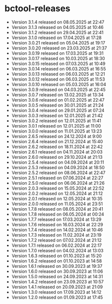 # bctool-releases
- Version 3.1.4 released on 08.05.2025 at 22:47
- Version 3.1.3 released on 04.05.2025 at 10:46
- Version 3.1.2 released on 29.04.2025 at 22:41
- Version 3.1.0 released on 17.04.2025 at 17:28
- Version 3.0.21 released on 05.04.2025 at 19:17
- Version 3.0.20 released on 23.03.2025 at 21:37
- Version 3.0.19 released on 17.03.2025 at 19:31
- Version 3.0.17 released on 10.03.2025 at 18:30
- Version 3.0.15 released on 07.03.2025 at 10:49
- Version 3.0.14 released on 06.03.2025 at 16:55
- Version 3.0.13 released on 06.03.2025 at 12:21
- Version 3.0.12 released on 06.03.2025 at 11:53
- Version 3.0.10 released on 05.03.2025 at 16:04
- Version 3.0.9 released on 04.03.2025 at 22:45
- Version 3.0.7 released on 13.02.2025 at 13:34
- Version 3.0.6 released on 01.02.2025 at 22:47
- Version 3.0.5 released on 30.01.2025 at 21:24
- Version 3.0.4 released on 29.01.2025 at 07:24
- Version 3.0.3 released on 12.01.2025 at 21:42
- Version 3.0.2 released on 12.01.2025 at 11:41
- Version 3.0.1 released on 12.01.2025 at 11:00
- Version 3.0.0 released on 11.01.2025 at 13:23
- Version 2.6.5 released on 24.12.2024 at 9:00
- Version 2.6.4 released on 21.12.2024 at 15:40
- Version 2.6.2 released on 18.11.2024 at 22:42
- Version 2.6.1 released on 04.11.2024 at 20:03
- Version 2.6.0 released on 29.10.2024 at 21:13
- Version 2.5.4 released on 04.09.2024 at 20:11
- Version 2.5.3 released on 04.09.2024 at 18:50
- Version 2.5.2 released on 08.06.2024 at 22:47
- Version 2.5.1 released on 07.06.2024 at 22:27
- Version 2.5.0 released on 06.06.2024 at 21:26
- Version 2.0.3 released on 15.05.2024 at 22:52
- Version 2.0.2 released on 12.05.2024 at 21:12
- Version 2.0.1 released on 12.05.2024 at 10:35
- Version 2.0.0 released on 11.05.2024 at 23:51
- Version 1.7.8 released on 08.05.2024 at 20:41
- Version 1.7.8 released on 06.05.2024 at 00:24
- Version 1.7.7 released on 17.03.2024 at 13:29
- Version 1.7.6 released on 16.03.2024 at 22:29
- Version 1.7.4 released on 14.02.2024 at 10:46
- Version 1.7.3 released on 11.02.2024 at 23:19
- Version 1.7.2 released on 07.02.2024 at 21:12
- Version 1.7.1 released on 06.02.2024 at 22:17
- Version 1.7.0 released on 04.02.2024 at 13:03
- Version 1.6.3 released on 01.10.2023 at 15:20
- Version 1.6.2 released on 01.10.2023 at 14:58
- Version 1.6.1 released on 30.09.2023 at 19:37
- Version 1.6.0 released on 30.09.2023 at 11:06
- Version 1.5.0 released on 24.09.2023 at 14:31
- Version 1.4.2 released on 23.09.2023 at 10:57
- Version 1.4.1 released on 20.09.2023 at 21:09
- Version 1.3.0 released on 17.09.2023 at 14:12
- Version 1.2.0 released on 01.09.2023 at 17:45
